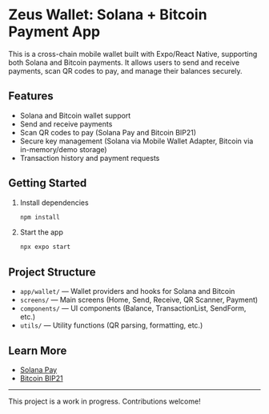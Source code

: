 # Zeus Wallet: Solana + Bitcoin Payment App

This is a cross-chain mobile wallet built with Expo/React Native, supporting both Solana and Bitcoin payments. It allows users to send and receive payments, scan QR codes to pay, and manage their balances securely.

## Features
- Solana and Bitcoin wallet support
- Send and receive payments
- Scan QR codes to pay (Solana Pay and Bitcoin BIP21)
- Secure key management (Solana via Mobile Wallet Adapter, Bitcoin via in-memory/demo storage)
- Transaction history and payment requests

## Getting Started

1. Install dependencies
   ```bash
   npm install
   ```
2. Start the app
   ```bash
   npx expo start
   ```

## Project Structure
- `app/wallet/` — Wallet providers and hooks for Solana and Bitcoin
- `screens/` — Main screens (Home, Send, Receive, QR Scanner, Payment)
- `components/` — UI components (Balance, TransactionList, SendForm, etc.)
- `utils/` — Utility functions (QR parsing, formatting, etc.)

## Learn More
- [Solana Pay](https://github.com/solana-labs/solana-pay)
- [Bitcoin BIP21](https://github.com/bitcoin/bips/blob/master/bip-0021.mediawiki)

---

This project is a work in progress. Contributions welcome!
